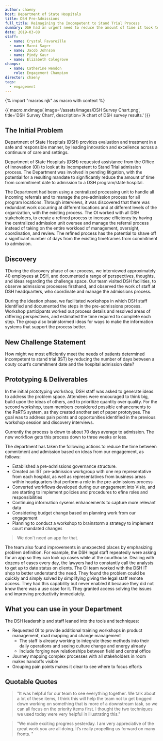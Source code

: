 ```yaml
---
author: chaeny
host: Department of State Hospitals
title: DSH Pre-Admissions
full_title: Reimagining the Incompetent to Stand Trial Process
summary: DSH had an urgent need to reduce the amount of time it took to admit patients into facilities as part of the incompetitent to stand trial process. The existing process was taking up to six months. The team worked with DSH staff across hospitals and the central office to identify redundancies. The initial prototype reduced the expected time to 70 days. The revised prototype further reduced the expected process down to 21 days.
date: 2019-03-08
staff:
  - name: Crystal Favareille
  - name: Marni Sager
  - name: Jacob Johnson
  - name: Pindy Kaur
  - name: Elizabeth Colegrove
champs:
  - name: Catherine Hendon
    role: Engagement Champion
director: chaeny
tags:
  - engagement
---
```

{% import "macros.njk" as macro with context %}

{{ macro.mxImage(
  image='/assets/images/DSH Survey Chart.png',
  title='DSH Survey Chart',
  description='A chart of DSH survey results.'
)}}

## The Initial Problem

Department of State Hospitals (DSH) provides evaluation and treatment in a safe and responsible manner, by leading innovation and excellence across a continuum of care and settings.

Department of State Hospitals (DSH) requested assistance from the Office of Innovation (OI) to look at its Incompetent to Stand Trial admission process. The Department was involved in pending litigation, with the potential for a resulting mandate to significantly reduce the amount of time from commitment date to admission to a DSH program/state hospital. 

The Department had been using a centralized processing unit to handle all incoming referrals and to manage the pre-admission process for all program locations. Through interviews, it was discovered that there was redundant work occurring at different locations and at different levels of the organization, with the existing process. The OI worked with all DSH stakeholders, to create a refined process to increase efficiency by having the centralized admission unit oversee and manage the referral process instead of taking on the entire workload of management, oversight, coordination, and review. The refined process has the potential to shave off a significant number of days from the existing timeframes from commitment to admission.

## Discovery

TDuring the discovery phase of our process, we interviewed approximately 40 employees at DSH, and documented a range of perspectives, thoughts, and ideas regarding the challenge space. Our team visited DSH facilities, to observe admissions processes firsthand, and observed the work of staff at DSH headquarters, who coordinate and manage the admissions process.

During the ideation phase, we facilitated workshops in which DSH staff identified and documented the steps in the pre-admissions process. Workshop participants worked out process details and resolved areas of differing perspectives, and estimated the time required to complete each step. The group also brainstormed ideas for ways to make the information systems that support the process better.

## New Challenge Statement

How might we most efficiently meet the needs of patients determined incompetent to stand trial (IST) by reducing the number of days between a couty court’s commitment date and the hospital admission date?

## Prototyping & Deliverables

In the initial prototyping workshop, DSH staff was asked to generate ideas to address the problem space. Attendees were encouraged to think big, build upon the ideas of others, and to prioritize quantity over quality. For the second workshop, team members considered possible enhancements to the PaRTS system, as they created another set of paper prototypes. The goal was to address pain points and opportunities identified in the previous workshop session and discovery interviews.

Currently the process is down to about 70 days average to admission. The new workflow gets this process down to three weeks or less.

The department has taken the following actions to reduce the time between commitment and admission based on ideas from our engagement, as follows:

* Established a pre-admissions governance structure.
* Created an IST pre-admission workgroup with one rep representative from each hospital, as well as representatives from business areas within headquarters that perform a role in the pre-admissions process
* Converted workflows developed during our engagement into Visio, and are starting to implement policies and procedures to efine roles and responsibilities
* Continuing information sysems enhancements to capture more relevant data
* Considering budget change based on planning work from our engagement
* Planning to conduct a workshop to brainstorm a strategy to implement court mandated changes


> We don't need an app for that.



The team also found improvements in unexpected places by emphasizing problem definition. For example, the DSH legal staff repeatedly were asking for an app so they can look up cases while at the courthouse. Dealing with dozens of cases every day, the lawyers had to constantly call the analysts to get up to date status on clients. The OI team worked with the DSH IT shop to better understand the need. They found the problem could be quickly and simply solved by simplifying giving the legal staff remote access. They had this capability but never enabled it because they did not know there was a use case for it. They granted access solving the issues and improving productivity immediately.

## What you can use in your Department

The DSH leadership and staff leaned into the tools and techniques:

* Requested OI to provide additional training workshops in product management, road mapping and change management
  * The staff is already working to integrate these methods into their daily operations and seeing culture change and energy already
  * Include forging new relationships between field and central office
* Journey mapping complex processes with all stakeholders in room makes handoffs visible
* Grouping pain points makes it clear to see where to focus efforts

## Quotable Quotes

> "It was helpful for our team to see everything together. We talk about a lot of these items, I think this will help the team not to get bogged down working on something that is more of a downstream task, so we can all focus on the priority items first. I thought the two techniques we used today were very helpful in illustrating this."

> "We made exciting progress yesterday. I am very appreciative of the great work you are all doing. It’s really propelling us forward on many fronts. "
